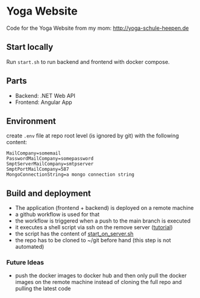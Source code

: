 # Yoga Website

Code for the Yoga Website from my mom: http://yoga-schule-heepen.de

## Start locally

Run `start.sh` to run backend and frontend with docker compose.

## Parts

- Backend: .NET Web API
- Frontend: Angular App

## Environment

create `.env` file at repo root level (is ignored by git) with the following content:

```env
MailCompany=somemail
PasswordMailCompany=somepassword
SmptServerMailCompany=smtpserver
SmptPortMailCompany=587
MongoConnectionString=a mongo connection string
```

## Build and deployment

- The application (frontend + backend) is deployed on a remote machine
- a github workflow is used for that
- the workflow is triggered when a push to the main branch is executed
- it executes a shell script via ssh on the remove server ([tutorial](https://nbailey.ca/post/github-actions-ssh/))
- the script has the content of [start_on_server.sh](start_on_server.sh)
- the repo has to be cloned to ~/git before hand (this step is not automated)

### Future Ideas

- push the docker images to docker hub and then only pull the docker images on the remote machine instead of cloning the full repo and pulling the latest code
